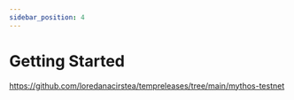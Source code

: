 ```yaml
---
sidebar_position: 4
---
```


# Getting Started

https://github.com/loredanacirstea/tempreleases/tree/main/mythos-testnet
